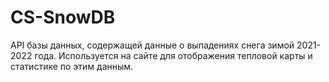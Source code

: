 # CS-SnowDB
API базы данных, содержащей данные о выпадениях снега зимой 2021-2022 года.
Используется на сайте для отображения тепловой карты и статистике по этим данным.
